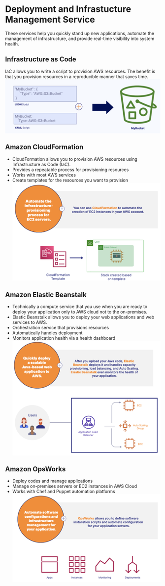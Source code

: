 # Deployment and Infrastucture Management Service 
These services help you quickly stand up new applications, automate the management of infrastructure, and provide real-time visibility into system health.

## Infrastructure as Code 
IaC allows you to write a script to provision AWS resources. The benefit is that you provision resources in a reproducible manner that saves time.
![](./AWS_Tech_Images/IaC.png)

## Amazon CloudFormation
- CloudFormation allows you to provision AWS resources using Infrastructure as Code (IaC).
- Provides a repeatable process for provisioning resources
- Works with most AWS services
- Create templates for the resources you want to provision
![](./AWS_Tech_Images/CloudFormation.png)

## Amazon Elastic Beanstalk
- Technically a compute service that you use when you are ready to deploy your application only to AWS cloud not to the on-premises. 
- Elastic Beanstalk allows you to deploy your web applications and web services to AWS.
- Orchestration service that provisions resources
- Automatically handles deployment 
- Monitors application health via a health dashboard
![](./AWS_Tech_Images/Elastic_Beanstalk.png)

## Amazon OpsWorks
- Deploy codes and manage applications
- Manage on-premises servers or EC2 instances in AWS Cloud
- Works with Chef and Puppet automation platforms
![](./AWS_Tech_Images/OpsWorks.png)


